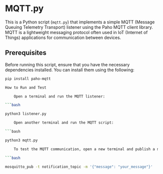 # MQTT.py

This is a Python script (`mqtt.py`) that implements a simple MQTT (Message Queuing Telemetry Transport) listener using the Paho MQTT client library. MQTT is a lightweight messaging protocol often used in IoT (Internet of Things) applications for communication between devices.

## Prerequisites

Before running this script, ensure that you have the necessary dependencies installed. You can install them using the following:

```bash
pip install paho-mqtt

How to Run and Test

    Open a terminal and run the MQTT listener:

```bash

python3 listener.py

    Open another terminal and run the MQTT script:

```bash

python3 mqtt.py

    To test the MQTT communication, open a new terminal and publish a message to the "notification_topic" using mosquitto_pub:

```bash

mosquitto_pub -t notification_topic -m '{"message": "your_message"}'
